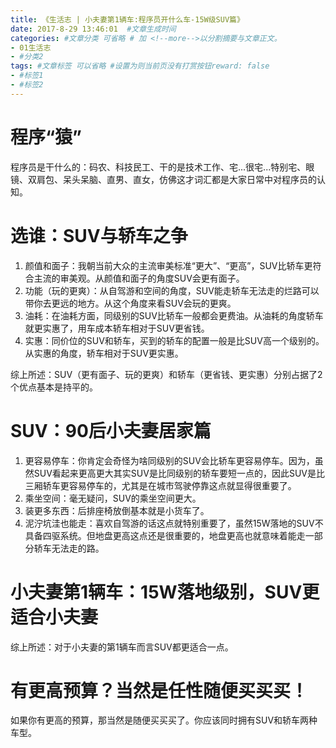 ```yaml
---
title: 《生活志 | 小夫妻第1辆车:程序员开什么车-15W级SUV篇》
date: 2017-8-29 13:46:01  #文章生成时间
categories: #文章分类 可省略 # 加 <!--more-->以分割摘要与文章正文。
- 01生活志
- #分类2
tags: #文章标签 可以省略 #设置为则当前页没有打赏按钮reward: false
- #标签1
- #标签2
---
```

# 程序“猿” #
程序员是干什么的：码农、科技民工、干的是技术工作、宅...很宅...特别宅、眼镜、双肩包、呆头呆脑、直男、直女，仿佛这才词汇都是大家日常中对程序员的认知。

# 选谁：SUV与轿车之争 #
1. 颜值和面子：我朝当前大众的主流审美标准“更大”、“更高”，SUV比轿车更符合主流的审美观。从颜值和面子的角度SUV会更有面子。
2. 功能（玩的更爽）：从自驾游和空间的角度，SUV能走轿车无法走的烂路可以带你去更远的地方。从这个角度来看SUV会玩的更爽。
3. 油耗：在油耗方面，同级别的SUV比轿车一般都会更费油。从油耗的角度轿车就更实惠了，用车成本轿车相对于SUV更省钱。
4. 实惠：同价位的SUV和轿车，买到的轿车的配置一般是比SUV高一个级别的。从实惠的角度，轿车相对于SUV更实惠。

<!--more-->

综上所述：SUV（更有面子、玩的更爽）和轿车（更省钱、更实惠）分别占据了2个优点基本是持平的。

# SUV：90后小夫妻居家篇 #
1. 更容易停车：你肯定会奇怪为啥同级别的SUV会比轿车更容易停车。因为，虽然SUV看起来更高更大其实SUV是比同级别的轿车要短一点的，因此SUV是比三厢轿车更容易停车的，尤其是在城市驾驶停靠这点就显得很重要了。
2. 乘坐空间：毫无疑问，SUV的乘坐空间更大。
2. 装更多东西：后排座椅放倒基本就是小货车了。
3. 泥泞坑洼也能走：喜欢自驾游的话这点就特别重要了，虽然15W落地的SUV不具备四驱系统。但地盘更高这点还是很重要的，地盘更高也就意味着能走一部分轿车无法走的路。

# 小夫妻第1辆车：15W落地级别，SUV更适合小夫妻 #
综上所述：对于小夫妻的第1辆车而言SUV都更适合一点。

# 有更高预算？当然是任性随便买买买！ #
如果你有更高的预算，那当然是随便买买买了。你应该同时拥有SUV和轿车两种车型。